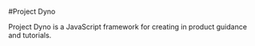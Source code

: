 #Project Dyno

Project Dyno is a JavaScript framework for creating in product guidance and tutorials.

